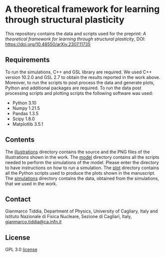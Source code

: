 # A theoretical framework for learning through structural plasticity
This repository contains the data and scripts used for the preprint: *A theoretical framework for learning through structural plasticity*, DOI: https://doi.org/10.48550/arXiv.2307.11735

## Requirements
To run the simulations, C++ and GSL library are required. We used C++ version 10.2.0 and GSL 2.7 to obtain the results reported in the work above.
<br>
Moreover, to run the scripts to post process the data and generate plots, Python and additional packages are required. To run the data post processing scripts and plotting scripts the following software was used:
* Python 3.10
* Numpy 1.21.5
* Pandas 1.3.5
* Scipy 1.8.0
* Matplotlib 3.5.1

## Contents
The [illustrations](illustrations/) directory contains the source and the PNG files of the illustrations shown in the work.
The [model](model/) directory contains all the scripts needed to perform the simulations of the model. Please enter the directory to have instructions on how to run a simulation.
The [plot](plot/) directory contains all the Python scripts used to produce the plots shown in the manuscript.
The [simulations](simulations/) directory contains the data, obtained from the simulations, that we used in the work.

## Contact
Gianmarco Tiddia, Department of Physics, University of Cagliary, Italy and Istituto Nazionale di Fisica Nucleare, Sezione di Cagliari, Italy, gianmarco.tiddia@ca.infn.it

## License
GPL 3.0 [license](LICENSE)


